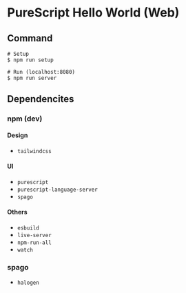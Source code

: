 # PureScript Hello World (Web)

## Command

```
# Setup
$ npm run setup

# Run (localhost:8080)
$ npm run server
```

## Dependencites

### npm (dev)

#### Design

- `tailwindcss`

#### UI

- `purescript`
- `purescript-language-server`
- `spago`

#### Others

- `esbuild`
- `live-server`
- `npm-run-all`
- `watch`

### spago

- `halogen`
